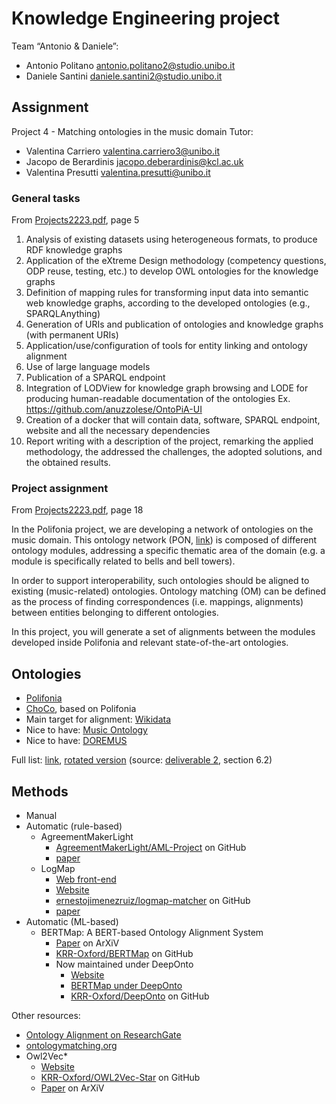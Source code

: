 # Knowledge Engineering project
Team “Antonio & Daniele”:
- Antonio Politano <antonio.politano2@studio.unibo.it>
- Daniele Santini <daniele.santini2@studio.unibo.it>

## Assignment
Project 4 - Matching ontologies in the music domain
Tutor: 
- Valentina Carriero <valentina.carriero3@unibo.it>
- Jacopo de Berardinis <jacopo.deberardinis@kcl.ac.uk>
- Valentina Presutti <valentina.presutti@unibo.it>

### General tasks
From [Projects2223.pdf](./Projects2223.pdf), page 5
1. Analysis of existing datasets using heterogeneous formats, to produce RDF knowledge graphs
2. Application of the eXtreme Design methodology (competency questions, ODP reuse, testing, etc.) to develop OWL ontologies for the knowledge graphs
3. Definition of mapping rules for transforming input data into semantic web knowledge graphs, according to the developed ontologies (e.g., SPARQLAnything)
4. Generation of URIs and publication of ontologies and knowledge graphs (with permanent URIs)
5. Application/use/configuration of tools for entity linking and ontology alignment
6. Use of large language models
7. Publication of a SPARQL endpoint
8. Integration of LODView for knowledge graph browsing and LODE for producing human-readable documentation of the ontologies Ex. https://github.com/anuzzolese/OntoPiA-UI
9. Creation of a docker that will contain data, software, SPARQL endpoint, website and all the necessary dependencies
10. Report writing with a description of the project, remarking the applied methodology, the addressed the challenges, the adopted solutions, and the obtained results.

### Project assignment
From [Projects2223.pdf](./Projects2223.pdf), page 18

In the Polifonia project, we are developing a network of ontologies on the music domain.
This ontology network (PON, [link](https://github.com/polifonia-project/ontology-network/)) is composed of different ontology modules, addressing a specific thematic area of the domain (e.g. a module is specifically related to bells and bell towers).

In order to support interoperability, such ontologies should be aligned to existing (music-related) ontologies.
Ontology matching (OM) can be defined as the process of finding correspondences (i.e. mappings, alignments) between entities belonging to different ontologies.

In this project, you will generate a set of alignments between the modules developed inside Polifonia and relevant state-of-the-art ontologies.

## Ontologies

* [Polifonia](./polifonia/)
* [ChoCo](https://github.com/smashub/choco), based on Polifonia
* Main target for alignment: [Wikidata](./wikidata)
* Nice to have: [Music Ontology](./music-ontology/)
* Nice to have: [DOREMUS](./doremus/)

Full list: [link](https://github.com/polifonia-project/ontology-network/blob/5e90aefa25217547eddd4816bdae719b0e52daac/resources/d21-ontologies.pdf), [rotated version](./d21-ontologies.pdf) (source: [deliverable 2](https://polifonia-project.eu/wp-content/uploads/2022/01/Polifonia_D2.1_V1.0.pdf), section 6.2)

## Methods

* Manual
* Automatic (rule-based)
    * AgreementMakerLight
        * [AgreementMakerLight/AML-Project](https://github.com/AgreementMakerLight/AML-Project) on GitHub
        * [paper](https://www.semantic-web-journal.net/content/agreementmakerlight-0)
    * LogMap
        * [Web front-end](http://krrwebtools.cs.ox.ac.uk/logmap/)
        * [Website](https://www.cs.ox.ac.uk/isg/tools/LogMap/)
        * [ernestojimenezruiz/logmap-matcher](https://github.com/ernestojimenezruiz/logmap-matcher) on GitHub
        * [paper](https://www.cs.ox.ac.uk/isg/projects/LogMap/papers/paper_ISWC2011.pdf)
* Automatic (ML-based)
    * BERTMap: A BERT-based Ontology Alignment System
        * [Paper](https://arxiv.org/abs/2112.02682) on ArXiV
        * [KRR-Oxford/BERTMap](https://github.com/KRR-Oxford/BERTMap) on GitHub
       * Now maintained under DeepOnto
          * [Website](https://krr-oxford.github.io/DeepOnto/)
          * [BERTMap under DeepOnto](https://krr-oxford.github.io/DeepOnto/bertmap/)
          * [KRR-Oxford/DeepOnto](https://github.com/KRR-Oxford/DeepOnto) on GitHub

Other resources:
* [Ontology Alignment on ResearchGate](https://www.researchgate.net/topic/Ontology-Alignment/publications)
* [ontologymatching.org](http://www.ontologymatching.org/index.html)
* Owl2Vec*
    * [Website](https://owl2vec-star.readthedocs.io/en/latest/readme.html)
    * [KRR-Oxford/OWL2Vec-Star](https://github.com/KRR-Oxford/OWL2Vec-Star) on GitHub
    * [Paper](https://arxiv.org/abs/2009.14654) on ArXiV

